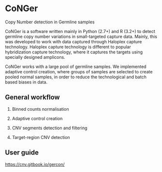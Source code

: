 # CoNGer
Copy Number detection in Germline samples

CoNGer is a software written mainly in Python (2.7+) and R (3.2+) to detect germline copy number variations in small-targeted capture data. Mainly, this was developed to work with data captured through Haloplex capture technology. Haloplex capture technology is different to popular hybridization capture technology, where it captures the targets using specially designed amplicons. 

CoNGer works with a large pool of germline samples. We implemented adaptive control creation, where groups of samples are selected to create pooled normal samples, in order to reduce the technological and batch based biases in data.

## General workflow

1.	Binned counts normalisation

2.	Adaptive control creation

3.	CNV segments detection and filtering

4.	Target-region CNV detection

## User guide

https://cnv.gitbook.io/gercon/
